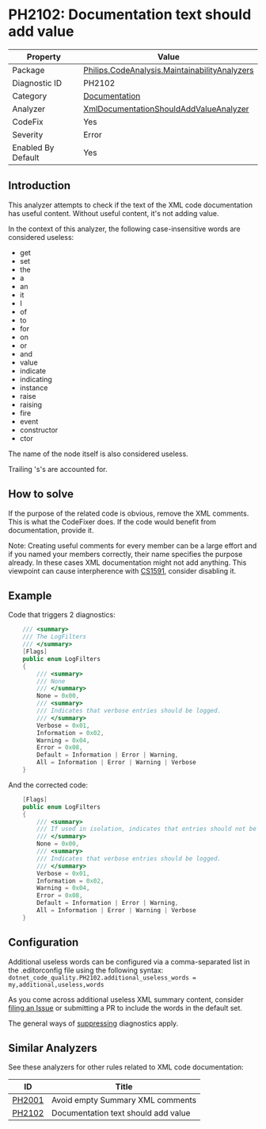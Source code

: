 # PH2102: Documentation text should add value

| Property | Value  |
|--|--|
| Package | [Philips.CodeAnalysis.MaintainabilityAnalyzers](https://www.nuget.org/packages/Philips.CodeAnalysis.MaintainabilityAnalyzers) |
| Diagnostic ID | PH2102 |
| Category  | [Documentation](../Documentation.md) |
| Analyzer | [XmlDocumentationShouldAddValueAnalyzer](https://github.com/philips-software/roslyn-analyzers/blob/main/Philips.CodeAnalysis.MaintainabilityAnalyzers/Documentation/XmlDocumentationShouldAddValueAnalyzer.cs)
| CodeFix  | Yes |
| Severity | Error |
| Enabled By Default | Yes |

## Introduction

This analyzer attempts to check if the text of the XML code documentation has useful content. Without useful content, it's not adding value. 

In the context of this analyzer, the following case-insensitive words are considered useless:
* get
* set
* the
* a
* an
* it
* I
* of
* to
* for
* on
* or
* and
* value
* indicate
* indicating
* instance
* raise
* raising
* fire
* event
* constructor
* ctor

The name of the node itself is also considered useless.

Trailing 's's are accounted for.

## How to solve

If the purpose of the related code is obvious, remove the XML comments. This is what the CodeFixer does. If the code would benefit from documentation, provide it.

Note: Creating useful comments for every member can be a large effort and if you named your members correctly, their name specifies the purpose already. In these cases XML documentation might not add anything. This viewpoint can cause interpherence with [CS1591](https://learn.microsoft.com/en-us/dotnet/csharp/language-reference/compiler-messages/cs1591), consider disabling it.

## Example

Code that triggers 2 diagnostics:
``` cs
	/// <summary>
	/// The LogFilters
	/// </summary>
	[Flags]
	public enum LogFilters
	{
		/// <summary>
		/// None
		/// </summary>
		None = 0x00,
		/// <summary>
		/// Indicates that verbose entries should be logged.
		/// </summary>
		Verbose = 0x01,
		Information = 0x02,
		Warning = 0x04,
		Error = 0x08,
		Default = Information | Error | Warning,
		All = Information | Error | Warning | Verbose
	}
```

And the corrected code:
``` cs
	[Flags]
	public enum LogFilters
	{
		/// <summary>
		/// If used in isolation, indicates that entries should not be logged.
		/// </summary>
		None = 0x00,
		/// <summary>
		/// Indicates that verbose entries should be logged.
		/// </summary>
		Verbose = 0x01,
		Information = 0x02,
		Warning = 0x04,
		Error = 0x08,
		Default = Information | Error | Warning,
		All = Information | Error | Warning | Verbose
	}
```

## Configuration

Additional useless words can be configured via a comma-separated list in the .editorconfig file using the following syntax:
`dotnet_code_quality.PH2102.additional_useless_words = my,additional,useless,words`

As you come across additional useless XML summary content, consider [filing an Issue](https://github.com/philips-software/roslyn-analyzers/issues/new) or submitting a PR to include the words in the default set.

The general ways of [suppressing](https://learn.microsoft.com/en-us/dotnet/fundamentals/code-analysis/suppress-warnings) diagnostics apply.

## Similar Analyzers

See these analyzers for other rules related to XML code documentation:

| ID | Title  |
|--|--|
| [PH2001](./PH2001.md) | Avoid empty Summary XML comments |
| [PH2102](./PH2102.md) | Documentation text should add value |
